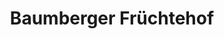 ---
title: "Baumberger Früchtehof"
url: /monheim-am-rhein/baumberger-fruechtehof/
shop: Gemüse & Obst
---